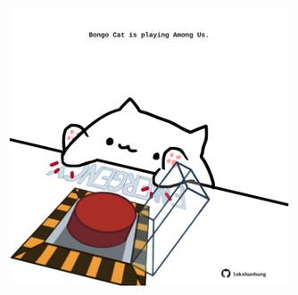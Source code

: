<!-- built at 18/02/2021, 12:01:42 UTC -->
<p align="center">
  <img width="500" height="500" src="./ReadmeImage.svg">
</p>
